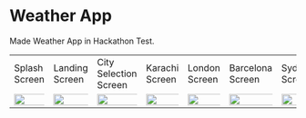 
# Weather App

Made Weather App in Hackathon Test.
<table>
  <tr>
    <td>Splash Screen</td>
     <td>Landing Screen</td>
     <td>City Selection Screen</td>
     <td>Karachi Screen</td>
     <td>London Screen</td>
     <td>Barcelona Screen</td>
     <td>Sydney Screen</td>
  </tr>
  <tr>
    <td><img src="https://user-images.githubusercontent.com/97390895/178719438-74626e9b-5c17-4529-975b-5d840e317cf5.jpg" width="1000%"></img></td>
    <td><img src="https://user-images.githubusercontent.com/97390895/178719426-6df80236-e075-458d-9ecf-df3fedde7686.jpg" width="1000%"></img></td>
    <td><img src="https://user-images.githubusercontent.com/97390895/178719425-cfd352e0-46bf-4947-9e96-b93c817edd31.jpg" width="1000%"></img></td>
    <td><img src="https://user-images.githubusercontent.com/97390895/178719431-33ef3b22-0b48-4e07-be82-9e8f71cb1d2a.jpg" width="1000%"></img></td>
    <td><img src="https://user-images.githubusercontent.com/97390895/178719434-70dc56b2-24c0-44f6-9d52-9ea83cabde04.jpg" width="1000%"></img></td>
    <td><img src="https://user-images.githubusercontent.com/97390895/178719414-490a5a6e-b35b-47ae-a192-9a81ab55a568.jpg" width="1000%"></img></td>
    <td><img src="https://user-images.githubusercontent.com/97390895/178719429-8d764e92-7c09-488c-969c-8c7c9adbf932.jpg" width="1000%"></img></td>
  </tr>
 </table>
